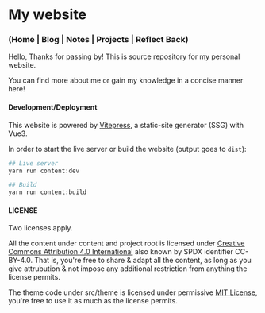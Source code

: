 # My website


### (Home | Blog | Notes | Projects | Reflect Back)

Hello, Thanks for passing by! This is source repository for my personal website.

You can find more about me or gain my knowledge in a concise manner here!


#### Development/Deployment

This website is powered by [Vitepress](https://vitepress.vuejs.org), a static-site generator (SSG) with Vue3.

In order to start the live server or build the website (output goes to `dist`):

```bash
## Live server
yarn run content:dev

## Build
yarn run content:build
```

#### LICENSE

Two licenses apply.

All the content under content and project root is licensed under [Creative Commons Attribution 4.0 International](https://creativecommons.org/licenses/by/4.0) also known by SPDX identifier CC-BY-4.0. That is, you're free to share & adapt all the content, as long as you give attrubution & not impose any additional restriction from anything the license permits.

The theme code under src/theme is licensed under permissive [MIT License](https://opensource.org/license/mit), you're free to use it as much as the license permits.
